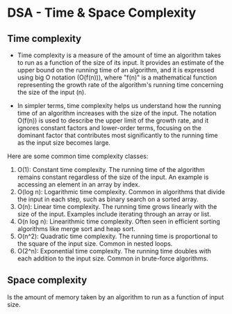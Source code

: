 # DSA - Time & Space Complexity

## Time complexity

* Time complexity is a measure of the amount of time an algorithm takes to run as a function of the size of its input. It provides an estimate of the upper bound on the running time of an algorithm, and it is expressed using big O notation (O(f(n))), where "f(n)" is a mathematical function representing the growth rate of the algorithm's running time concerning the size of the input (n).

* In simpler terms, time complexity helps us understand how the running time of an algorithm increases with the size of the input. The notation O(f(n)) is used to describe the upper limit of the growth rate, and it ignores constant factors and lower-order terms, focusing on the dominant factor that contributes most significantly to the running time as the input size becomes large.

Here are some common time complexity classes:

1. O(1): Constant time complexity. The running time of the algorithm remains constant regardless of the size of the input. An example is accessing an element in an array by index.
2. O(log n): Logarithmic time complexity. Common in algorithms that divide the input in each step, such as binary search on a sorted array.
3. O(n): Linear time complexity. The running time grows linearly with the size of the input. Examples include iterating through an array or list.
4. O(n log n): Linearithmic time complexity. Often seen in efficient sorting algorithms like merge sort and heap sort.
5. O(n^2): Quadratic time complexity. The running time is proportional to the square of the input size. Common in nested loops.
6. O(2^n): Exponential time complexity. The running time doubles with each addition to the input size. Common in brute-force algorithms.

## Space complexity

Is the amount of memory taken by an algorithm to run as a function of input size.
